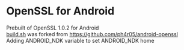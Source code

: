 # OpenSSL for Android
Prebuilt of OpenSSL 1.0.2 for Android  
[build.sh](openssl/build.sh) was forked from https://github.com/ph4r05/android-openssl  
Adding ANDROID_NDK variable to set ANDROID_NDK home  
